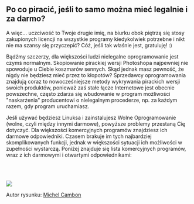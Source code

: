 ﻿<?php require("../../entete.php"); ?> <?php require("../../base.php"); ?>

<div id="corps">

<h2>Po co piracić, jeśli to samo można mieć legalnie i za darmo?</h2>

<p>A więc... uczciwość to Twoje drugie imię, na biurku obok piętrzą się
stosy zakupionych licencji na wszystkie programy kiedykolwiek potrzebne
i nikt nie ma szansy się przyczepić? Cóż, jeśli tak właśnie jest,
gratuluję! :)</p>

<p>Bądźmy szczerzy, dla większości ludzi nielegalne oprogramowanie
jest czymś normalnym. Skopiowanie pirackiej wersji Photoshopa najpewniej
nie spowoduje u Ciebie koszmarów sennych. Skąd jednak masz pewność, że
nigdy nie będziesz mieć przez to kłopotów? Sprzedawcy oprogramowania
znajdują coraz to nowocześniejsze metody wykrywania pirackich wersji
swoich produktów, ponieważ zaś stałe łącze Internetowe jest obecnie
powszechne, często zdarza się wbudowanie w program możliwości
"naskarżenia" producentowi o nielegalnym procederze, np. za
każdym razem, gdy program uruchamiasz.</p>

<p>Jeśli używać będziesz Linuksa i zainstalujesz Wolne Oprogramowanie
(wolne, czyli między innymi darmowe), powyższe problemy przestaną Cię
dotyczyć. Dla większości komercyjnych programów znajdziesz ich darmowe
odpowiedniki. Czasem brakuje im tych najbardziej skomplikowanych funkcji,
jednak w większości sytuacji ich możliwości w zupełności wystarczą.
Poniżej znajduje się lista komercyjnych programów, wraz z ich darmowymi
i otwartymi odpowiednikami:</p>

<?php

table_parser ("Tak", "Nie", "Program", "Darmowy odpowiednik", "Czy istnieje dla systemu Windows?");

?>

<br /><br>

<img src="Images/warez.png" />

<p>Autor rysunku: <a href="http://michel.cambon.free.fr/ampere/salle1bis.htm">Michel Cambon</a></p>

</div>


